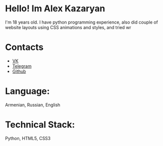 # Hello! Im Alex Kazaryan
I'm 18 years old. I have python programming experience, also did couple of website layouts using CSS animations and styles, and tried wr

# Contacts 
<ul>
  <li><a href="https://vk.com/otebites_nahuy">VK</a></li>
  <li><a href="https://t.me/sanykaz">Telegram</a></li>
  <li><a href="https://github.com/alexkaaz">Github</a></li>
</ul>

# Language: 
Armenian, Russian, English

# Technical Stack: 
Python, HTML5, CSS3
